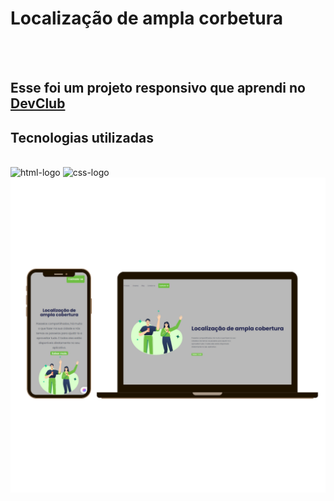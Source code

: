<h1>Localização de ampla corbetura</h1>
<br>
<br>
<h2>Esse foi um projeto responsivo que aprendi no <a href="https://rodolfomori.com.br/devclub">DevClub</a></h2>

<h2>Tecnologias utilizadas</h2>
<br>
<img src="https://img.shields.io/badge/HTML5-E34F26?style=for-the-badge&logo=html5&logoColor=white" alt="html-logo" />
<img src="https://img.shields.io/badge/CSS3-1572B6?style=for-the-badge&logo=css3&logoColor=white" alt="css-logo" />

<img src="https://github.com/Igoravilaa/1-Desafio-CSS/blob/main/img/Mockup%20Notebook%20e%20celular.png?raw=true" />

